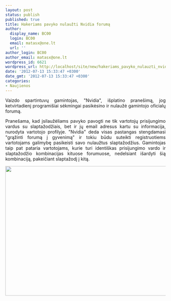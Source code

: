 ```yaml
---
layout: post
status: publish
published: true
title: Hakeriams pavyko nulaužti Nvidia forumą
author:
  display_name: BC00
  login: BC00
  email: matasx@one.lt
  url: ''
author_login: BC00
author_email: matasx@one.lt
wordpress_id: 6621
wordpress_url: http://localhost/site/new/hakeriams_pavyko_nulauzti_nvidia_foruma/
date: '2012-07-13 15:33:47 +0300'
date_gmt: '2012-07-13 15:33:47 +0300'
categories:
- Naujienos
---
```

<p style="text-align: justify;">
	Vaizdo spartintuvų gamintojas, &quot;Nvidia&quot;, i&scaron;platino prane&scaron;imą, jog ketvirtadienį programi&scaron;iai sėkmingai pasikėsino ir nulaužė gamintojo oficialų forumą.</p>
<p style="text-align: justify;">
	Prane&scaron;ama, kad įsilaužėliams pavyko pavogti ne tik vartotojų prisijungimo vardus su slaptažodžiais, bet ir jų email adresus kartu su informacija, nurodyta vartotojo profilyje. &quot;Nvidia&quot; deda visas pastangas stengdamasi &quot;grąžinti forumą į gyvenimą&quot; ir tokiu būdu suteikti registruotiems vartotojams galimybę pasikeisti savo nulaužtus slaptažodžius. Gamintojas taip pat pataria vartotojams, kurie turi identi&scaron;kas prisijungimo vardo ir slaptažodžio kombinacijas kituose forumuose, nedelsiant i&scaron;ardyti &scaron;ią kombinaciją, pakeičiant slaptažodį į kitą.</p>
<p>
	<img alt="" src="http://technews.lt/userfiles/nvidia hacked.jpg" style="width: 520px; height: 407px;" /></p>
